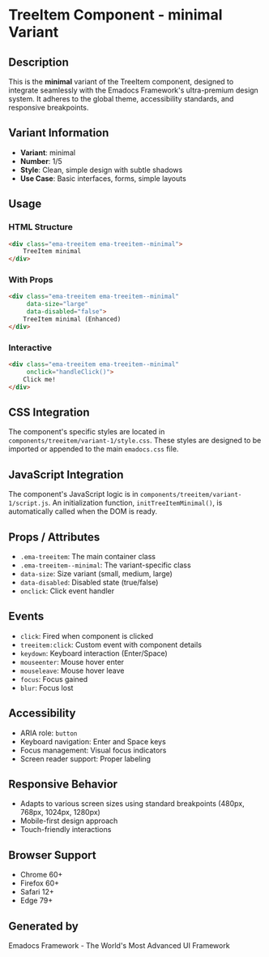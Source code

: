 # TreeItem Component - minimal Variant

## Description
This is the **minimal** variant of the TreeItem component, designed to integrate seamlessly with the Emadocs Framework's ultra-premium design system. It adheres to the global theme, accessibility standards, and responsive breakpoints.

## Variant Information
- **Variant**: minimal
- **Number**: 1/5
- **Style**: Clean, simple design with subtle shadows
- **Use Case**: Basic interfaces, forms, simple layouts

## Usage

### HTML Structure
```html
<div class="ema-treeitem ema-treeitem--minimal">
    TreeItem minimal
</div>
```

### With Props
```html
<div class="ema-treeitem ema-treeitem--minimal" 
     data-size="large" 
     data-disabled="false">
    TreeItem minimal (Enhanced)
</div>
```

### Interactive
```html
<div class="ema-treeitem ema-treeitem--minimal" 
     onclick="handleClick()">
    Click me!
</div>
```

## CSS Integration
The component's specific styles are located in `components/treeitem/variant-1/style.css`. These styles are designed to be imported or appended to the main `emadocs.css` file.

## JavaScript Integration
The component's JavaScript logic is in `components/treeitem/variant-1/script.js`. An initialization function, `initTreeItemMinimal()`, is automatically called when the DOM is ready.

## Props / Attributes
- `.ema-treeitem`: The main container class
- `.ema-treeitem--minimal`: The variant-specific class
- `data-size`: Size variant (small, medium, large)
- `data-disabled`: Disabled state (true/false)
- `onclick`: Click event handler

## Events
- `click`: Fired when component is clicked
- `treeitem:click`: Custom event with component details
- `keydown`: Keyboard interaction (Enter/Space)
- `mouseenter`: Mouse hover enter
- `mouseleave`: Mouse hover leave
- `focus`: Focus gained
- `blur`: Focus lost

## Accessibility
- ARIA role: `button`
- Keyboard navigation: Enter and Space keys
- Focus management: Visual focus indicators
- Screen reader support: Proper labeling

## Responsive Behavior
- Adapts to various screen sizes using standard breakpoints (480px, 768px, 1024px, 1280px)
- Mobile-first design approach
- Touch-friendly interactions

## Browser Support
- Chrome 60+
- Firefox 60+
- Safari 12+
- Edge 79+

## Generated by
Emadocs Framework - The World's Most Advanced UI Framework
